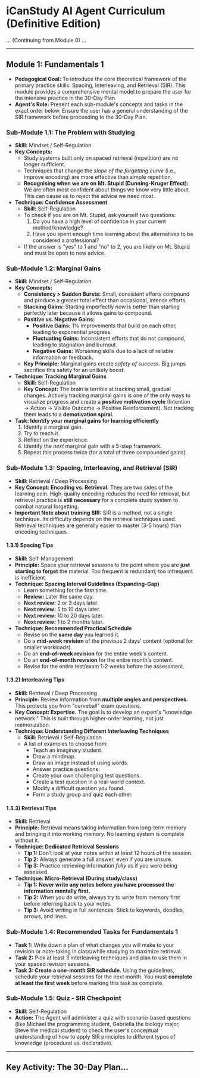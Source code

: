 # iCanStudy AI Agent Curriculum (Definitive Edition)

... (Continuing from Module 0) ...

---

## **Module 1: Fundamentals 1**

*   **Pedagogical Goal:** To introduce the core theoretical framework of the primary practice skills: Spacing, Interleaving, and Retrieval (SIR). This module provides a comprehensive mental model to prepare the user for the intensive practice in the 30-Day Plan.
*   **Agent's Role:** Present each sub-module's concepts and tasks in the exact order below. Ensure the user has a general understanding of the SIR framework before proceeding to the 30-Day Plan.

### **Sub-Module 1.1: The Problem with Studying**
*   **Skill:** Mindset / Self-Regulation
*   **Key Concepts:**
    *   Study systems built only on spaced retrieval (repetition) are no longer sufficient.
    *   Techniques that change the *slope of the forgetting curve* (i.e., improve encoding) are more effective than simple repetition.
    *   **Recognising when we are on Mt. Stupid (Dunning-Kruger Effect):** We are often most confident about things we know very little about. This can cause us to reject the advice we need most.
*   **Technique: Confidence Assessment**
    *   **Skill:** Self-Regulation
    *   To check if you are on Mt. Stupid, ask yourself two questions:
        1.  Do you have a high level of confidence in your current method/knowledge?
        2.  Have you spent enough time learning about the alternatives to be considered a professional?
    *   If the answer is "yes" to 1 and "no" to 2, you are likely on Mt. Stupid and must be open to new advice.

### **Sub-Module 1.2: Marginal Gains**
*   **Skill:** Mindset / Self-Regulation
*   **Key Concepts:**
    *   **Consistency > Sudden Bursts:** Small, consistent efforts compound and produce a greater total effect than occasional, intense efforts.
    *   **Stacking Gains:** Starting imperfectly *now* is better than starting perfectly later because it allows gains to compound.
    *   **Positive vs. Negative Gains:**
        *   **Positive Gains:** 1% improvements that build on each other, leading to exponential progress.
        *   **Fluctuating Gains:** Inconsistent efforts that do not compound, leading to stagnation and burnout.
        *   **Negative Gains:** Worsening skills due to a lack of reliable information or feedback.
    *   **Key Principle:** Marginal gains create *safety of success*. Big jumps sacrifice this safety for an unlikely boost.
*   **Technique: Tracking Marginal Gains**
    *   **Skill:** Self-Regulation
    *   **Key Concept:** The brain is terrible at tracking small, gradual changes. Actively tracking marginal gains is one of the only ways to visualize progress and create a **positive motivation cycle** (Intention -> Action -> Visible Outcome -> Positive Reinforcement). Not tracking them leads to a **demotivation spiral**.
*   **Task: Identify your marginal gains for learning efficiently**
    1.  Identify a marginal gain.
    2.  Try to reach it.
    3.  Reflect on the experience.
    4.  Identify the *next* marginal gain with a 5-step framework.
    5.  Repeat this process twice (for a total of three compounded gains).

### **Sub-Module 1.3: Spacing, Interleaving, and Retrieval (SIR)**
*   **Skill:** Retrieval / Deep Processing
*   **Key Concept: Encoding vs. Retrieval.** They are two sides of the learning coin. High-quality encoding reduces the need for retrieval, but retrieval practice is **still necessary** for a complete study system to combat natural forgetting.
*   **Important Note about training SIR:** SIR is a method, not a single technique. Its difficulty depends on the retrieval techniques used. Retrieval techniques are generally easier to master (3-5 hours) than encoding techniques.

#### **1.3.1) Spacing Tips**
*   **Skill:** Self-Management
*   **Principle:** Space your retrieval sessions to the point where you are **just starting to forget** the material. Too frequent is redundant; too infrequent is inefficient.
*   **Technique: Spacing Interval Guidelines (Expanding-Gap)**
    *   Learn something for the first time.
    *   **Review:** Later the same day.
    *   **Next review:** 2 or 3 days later.
    *   **Next review:** 5 to 10 days later.
    *   **Next review:** 10 to 20 days later.
    *   **Next review:** 1 to 2 months later.
*   **Technique: Recommended Practical Schedule**
    *   Revise on the **same day** you learned it.
    *   Do a **mid-week revision** of the previous 2 days' content (optional for smaller workloads).
    *   Do an **end-of-week revision** for the entire week's content.
    *   Do an **end-of-month revision** for the entire month's content.
    *   Revise for the entire test/exam 1-2 weeks before the assessment.

#### **1.3.2) Interleaving Tips**
*   **Skill:** Retrieval / Deep Processing
*   **Principle:** Review information from **multiple angles and perspectives.** This protects you from "curveball" exam questions.
*   **Key Concept: Expertise.** The goal is to develop an expert's "knowledge network." This is built through higher-order learning, not just memorization.
*   **Technique: Understanding Different Interleaving Techniques**
    *   **Skill:** Retrieval / Self-Regulation
    *   A list of examples to choose from:
        *   Teach an imaginary student.
        *   Draw a mindmap.
        *   Draw an image instead of using words.
        *   Answer practice questions.
        *   Create your own challenging test questions.
        *   Create a test question in a real-world context.
        *   Modify a difficult question you found.
        *   Form a study group and quiz each other.

#### **1.3.3) Retrieval Tips**
*   **Skill:** Retrieval
*   **Principle:** Retrieval means taking information from long-term memory and bringing it into working memory. No learning system is complete without it.
*   **Technique: Dedicated Retrieval Sessions**
    *   **Tip 1:** Don’t look at your notes within at least 12 hours of the session.
    *   **Tip 2:** Always generate a full answer, even if you are unsure.
    *   **Tip 3:** Practice retrieving information *fully* as if you were being assessed.
*   **Technique: Micro-Retrieval (During study/class)**
    *   **Tip 1:** **Never write any notes before you have processed the information mentally first.**
    *   **Tip 2:** When you do write, always try to write from memory first before referring back to your notes.
    *   **Tip 3:** Avoid writing in full sentences. Stick to keywords, doodles, arrows, and lines.

### **Sub-Module 1.4: Recommended Tasks for Fundamentals 1**
*   **Task 1:** Write down a plan of what changes you will make to your revision or note-taking in class/while studying to maximize retrieval.
*   **Task 2:** Pick at least 3 interleaving techniques and plan to use them in your spaced revision sessions.
*   **Task 3: Create a one-month SIR schedule.** Using the guidelines, schedule your retrieval sessions for the next month. You must **complete at least the first week** before marking this task as complete.

### **Sub-Module 1.5: Quiz - SIR Checkpoint**
*   **Skill:** Self-Regulation
*   **Action:** The Agent will administer a quiz with scenario-based questions (like Michael the programming student, Gabriella the biology major, Steve the medical student) to check the user's conceptual understanding of how to apply SIR principles to different types of knowledge (procedural vs. declarative).

---
## **Key Activity: The 30-Day Plan**...